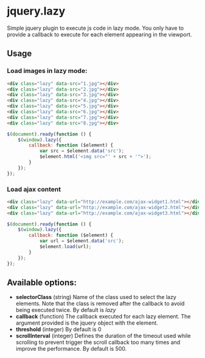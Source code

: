 jquery.lazy
===========

Simple jquery plugin to execute js code in lazy mode. You only have to provide a callback to execute for each element appearing in the viewport.

Usage
-----

### Load images in lazy mode:

```html
<div class="lazy" data-src="1.jpg"></div>
<div class="lazy" data-src="2.jpg"></div>
<div class="lazy" data-src="3.jpg"></div>
<div class="lazy" data-src="4.jpg"></div>
<div class="lazy" data-src="5.jpg"></div>
<div class="lazy" data-src="6.jpg"></div>
<div class="lazy" data-src="7.jpg"></div>
<div class="lazy" data-src="8.jpg"></div>
```

```javascript
$(document).ready(function () {
	$(window).lazy({
		callback: function ($element) {
			var src = $element.data('src');
			$element.html('<img src="' + src + '">');
		}
	});
});
```

### Load ajax content

```html
<div class="lazy" data-url="http://example.com/ajax-widget1.html"></div>
<div class="lazy" data-url="http://example.com/ajax-widget2.html"></div>
<div class="lazy" data-url="http://example.com/ajax-widget3.html"></div>
```

```javascript
$(document).ready(function () {
	$(window).lazy({
		callback: function ($element) {
			var url = $element.data('src');
			$element.load(url);
		}
	});
});
```

Available options:
------------------

* **selectorClass** (string) Name of the class used to select the lazy elements. Note that the class is removed after the callback to avoid being executed twice. By default is *lazy*
* **callback** (function) The callback executed for each lazy element. The argument provided is the jquery object with the element.
* **threshold** (integer) By default is 0
* **scrollInterval** (integer) Defines the duration of the timeout used while scrolling to prevent trigger the scroll callback too many times and improve the performance. By default is 500.


